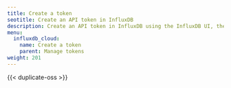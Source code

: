 ```yaml
---
title: Create a token
seotitle: Create an API token in InfluxDB
description: Create an API token in InfluxDB using the InfluxDB UI, the `influx` CLI, or the InfluxDB API.
menu:
  influxdb_cloud:
    name: Create a token
    parent: Manage tokens 
weight: 201
---
```


{{< duplicate-oss >}}
